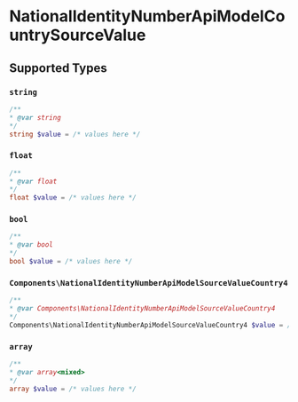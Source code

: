 # NationalIdentityNumberApiModelCountrySourceValue


## Supported Types

### `string`

```php
/**
* @var string
*/
string $value = /* values here */
```

### `float`

```php
/**
* @var float
*/
float $value = /* values here */
```

### `bool`

```php
/**
* @var bool
*/
bool $value = /* values here */
```

### `Components\NationalIdentityNumberApiModelSourceValueCountry4`

```php
/**
* @var Components\NationalIdentityNumberApiModelSourceValueCountry4
*/
Components\NationalIdentityNumberApiModelSourceValueCountry4 $value = /* values here */
```

### `array`

```php
/**
* @var array<mixed>
*/
array $value = /* values here */
```

